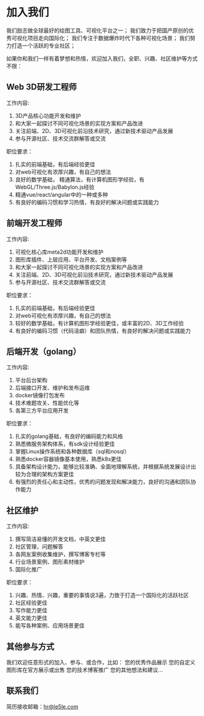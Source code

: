 # 加入我们

我们励志做全球最好的绘图工具、可视化平台之一；
我们致力于把国产原创的优秀可视化项目走向国际化；
我们专注于数据爆炸时代下各种可视化场景；
我们努力打造一个活跃的专业社区；

如果你和我们一样有着梦想和热情，欢迎加入我们，全职、兴趣、社区维护等方式不限：

## Web 3D研发工程师

工作内容:
1. 3D产品核心功能开发和维护
2. 和大家一起探讨不同可视化场景的实现方案和产品改进
3. 关注前端、2D、3D可视化前沿技术研究，通过新技术驱动产品发展
4. 参与开源社区、技术交流群解答或交流

职位要求：
1. 扎实的前端基础，有后端经验更佳
2. 对web可视化有浓厚兴趣，有自己的想法
3. 良好的数学基础， 精通算法，有计算机图形学经验，有WebGL/Three.js/Babylon.js经验
4. 精通vue/react/angular中的一种或多种
5. 有良好的编码习惯和学习热情，有良好的解决问题或实践能力

## 前端开发工程师

工作内容:
1. 可视化核心库meta2d功能开发和维护
2. 图形库插件、上层应用、平台开发、文档案例等
3. 和大家一起探讨不同可视化场景的实现方案和产品改进
4. 关注前端、2D、3D可视化前沿技术研究，通过新技术驱动产品发展
5. 参与开源社区、技术交流群解答或交流

职位要求：
1. 扎实的前端基础，有后端经验更佳
2. 对web可视化有浓厚兴趣，有自己的想法
3. 较好的数学基础，有计算机图形学经验更佳，或丰富的2D、3D工作经验
4. 有良好的编码习惯（代码洁癖）和团队热情，有良好的解决问题或实践能力

## 后端开发（golang）

工作内容:
1. 平台后台架构
2. 后端接口开发、维护和发布运维
3. docker镜像打包发布
4. 技术难题攻关、性能优化等
5. 各第三方平台应用开发

职位要求：
1. 扎实的golang基础，有良好的编码能力和风格
2. 熟悉微服务架构体系，有sdk设计经验更佳
3. 掌握Linux操作系统和各种数据库（sql和nosql）
4. 熟悉docker容器镜像基本使用，熟悉k8s更佳
5. 具备架构设计能力，能够比较准确、全面地理解系统，并根据系统发展设计出较为合理的架构方案更佳
6. 有强烈的责任心和主动性，优秀的问题发现和解决能力，良好的沟通和团队协作能力

## 社区维护

工作内容:
1. 撰写简洁易懂的开发文档，中英文更佳
2. 社区管理，问题解答
3. 各网友案例收集维护，撰写博客专栏等
4. 行业场景案例、图形素材维护
5. 国际化推广

职位要求：
1. 兴趣、热情、兴趣，重要的事情说3遍，力致于打造一个国际化的活跃社区
2. 社区经验更佳
3. 写作能力更佳
4. 英文能力更佳
5. 能写各种案例、应用场景更佳

## 其他参与方式

我们欢迎任意形式的加入、参与、或合作，比如：
您的优秀作品展示
您的自定义图形库在官方展示或出售
您的技术博客推广
您的其他想法和建议...

## 联系我们

简历接收邮箱：hr@le5le.com
